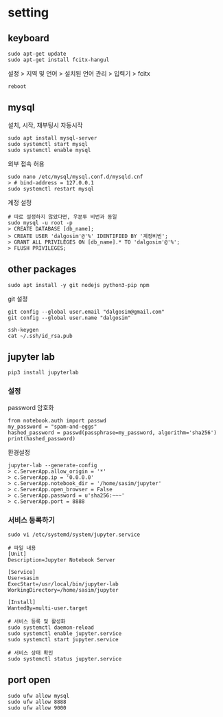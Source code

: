 # setting
## keyboard
```
sudo apt-get update
sudo apt-get install fcitx-hangul
```
설정 > 지역 및 언어 > 설치된 언어 관리 > 입력기 > fcitx
```
reboot
```

## mysql
설치, 시작, 재부팅시 자동시작
```
sudo apt install mysql-server
sudo systemctl start mysql
sudo systemctl enable mysql
```
외부 접속 허용
```
sudo nano /etc/mysql/mysql.conf.d/mysqld.cnf
> # bind-address = 127.0.0.1
sudo systemctl restart mysql
```

계정 설정
```
# 따로 설정하지 않았다면, 우분투 비번과 동일
sudo mysql -u root -p
> CREATE DATABASE [db_name];
> CREATE USER 'dalgosim'@'%' IDENTIFIED BY '계정비번';
> GRANT ALL PRIVILEGES ON [db_name].* TO 'dalgosim'@'%';
> FLUSH PRIVILEGES;
```


## other packages
```
sudo apt install -y git nodejs python3-pip npm
```
git 설정
```
git config --global user.email "dalgosim@gmail.com"
git config --global user.name "dalgosim"

ssh-keygen
cat ~/.ssh/id_rsa.pub
```

## jupyter lab
```
pip3 install jupyterlab
```
### 설정
password 암호화
```
from notebook.auth import passwd
my_password = "spam-and-eggs"
hashed_password = passwd(passphrase=my_password, algorithm='sha256')
print(hashed_password)
```
환경설정
```
jupyter-lab --generate-config
> c.ServerApp.allow_origin = '*'
> c.ServerApp.ip = '0.0.0.0'
> c.ServerApp.notebook_dir = '/home/sasim/jupyter'
> c.ServerApp.open_browser = False
> c.ServerApp.password = u'sha256:~~~'
> c.ServerApp.port = 8888
```

### 서비스 등록하기
```
sudo vi /etc/systemd/system/jupyter.service

# 파일 내용
[Unit]
Description=Jupyter Notebook Server

[Service]
User=sasim
ExecStart=/usr/local/bin/jupyter-lab
WorkingDirectory=/home/sasim/jupyter

[Install]
WantedBy=multi-user.target

# 서비스 등록 및 활성화
sudo systemctl daemon-reload 
sudo systemctl enable jupyter.service 
sudo systemctl start jupyter.service

# 서비스 상태 확인
sudo systemctl status jupyter.service
```


## port open
```
sudo ufw allow mysql
sudo ufw allow 8888
sudo ufw allow 9000
```
